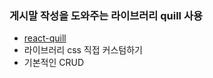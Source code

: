 ### 게시말 작성을 도와주는 라이브러리 quill 사용

- [react-quill](https://github.com/zenoamaro/react-quill?tab=readme-ov-file)
- 라이브러리 css 직접 커스텀하기
- 기본적인 CRUD
